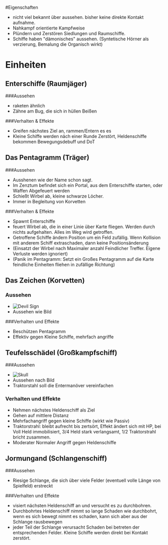 #Eigenschaften

* nicht viel bekannt über aussehen. bisher keine direkte Kontakt aufnahme.
* Nahkampf orientierte Kampfweise
* Plündern und Zerstören Siedlungen und Raumschiffe.
* Schiffe haben "dämonisches" aussehen. (Syntetische Hörner als verzierung, Bemalung die Organisch wirkt)

# Einheiten

## Enterschiffe (Raumjäger)
###Aussehen
* raketen ähnlich
* Zähne am Bug, die sich in hüllen Beißen

###Verhalten & Effekte
* Greifen nächstes Ziel an, rammen/Entern es es
* Kleine Schiffe werden näch einer Runde Zerstört, Heldenschiffe bekommen Bewegungsdebuff und DoT

## Das Pentagramm (Träger)
###Aussehen
* Ausshenen wie der Name schon sagt.
* Im Zenztum befindet sich ein Portal, aus dem Enterschiffe starten, oder Waffen Abgefeuert werden
* Schießt Wirbel ab, kleine schwarze Löcher.
* Immer in Begleitung von Korvetten

###Verhalten & Effekte
* Spawnt Enterschiffe
* feuert Wirbel ab, die in einer Linie über Karte fliegen. Werden durch nichts aufgehalten. Alles im Weg wird getroffen. 
* Getroffene Schiffe ändern Position um ein Feld zufällig. Wenn Kollision mit anderem Schiff extraschaden, dann keine
Positionsänderung
* (Einsatzt der Wirbel nach Maximaler anzahl Feindlicher Treffer. Eigene Verluste werden ignoriert)
* (Panik im Pentagramm: Setzt ein Großes Pentagramm auf die Karte feindliche Einheiten fliehen in zufällige Richtung)

## Das Zeichen (Korvetten)
### Aussehen
* ![Devil Sign](http://upload.wikimedia.org/wikipedia/commons/d/d4/Gesture_raised_fist_with_index_and_pinky_lifted.jpg)
* Aussehen wie Bild

###Verhalten und Effekte
* Beschützen Pentagramm
* Effektiv gegen Kleine Schiffe, mehrfach angriffe


## Teufelsschädel (Großkampfschiff)
###Aussehen
* ![Skull](http://us.123rf.com/450wm/iwant61/iwant611408/iwant61140800040/30943311-scary-damon-schadel.jpg)
* Aussehen nach Bild
* Traktorstahl soll die Entermanöver vereinfachen
 
### Verhalten und Effekte
* Nehmen nächstes Heldenschiff als Ziel
* Gehen auf mittlere Distanz
* Mehrfachangriff gegen kleine Schiffe (wirkt wie Passiv)
* Traktorstrahl: bleibt aufrecht bis zertsört, Effekt ändert sich mit HP, bei Voll Held immobilisiert, 3/4 Held stark
verlangsamt, 1/2 Traktorstrahl bricht zusammen.
* Moderater Normaler Angriff gegen Heldenschiffe

## Jormungand (Schlangenschiff)
###Aussehen
* Riesige Schlange, die sich über viele Felder (eventuell volle Länge von Spielfeld) erstreckt

###Verhalten und Effekte
* visiert nächsten Heldenschiff an und versucht es zu durchbohren.
* Durchbohrtes Heldenschiff nimmt so lange Schaden wie durchbohrt, wenn es sich bewegt nimmt es schaden, kann sich aber aus der Schlange rausbewegen
* jeder Teil der Schlange verursacht Schaden bei betreten der entsprechenden Felder. Kleine Schiffe werden direkt bei Kontakt zerstört.


